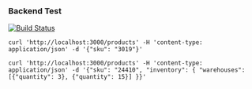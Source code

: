 ### Backend Test
[![Build Status](https://travis-ci.org/belezanaweb/test-nodejs.svg?branch=master)](https://travis-ci.org/belezanaweb/test-nodejs)


```
curl 'http://localhost:3000/products' -H 'content-type: application/json' -d '{"sku": "3019"}'

curl 'http://localhost:3000/products' -H 'content-type: application/json' -d '{"sku": "24410", "inventory": { "warehouses": [{"quantity": 3}, {"quantity": 15}] }}'
```
